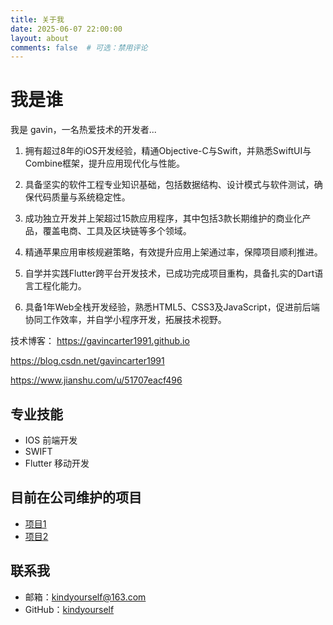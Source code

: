 ```yaml
---
title: 关于我
date: 2025-06-07 22:00:00
layout: about
comments: false  # 可选：禁用评论
---
```


# 我是谁

我是 gavin，一名热爱技术的开发者...
1. 拥有超过8年的iOS开发经验，精通Objective-C与Swift，并熟悉SwiftUI与Combine框架，提升应用现代化与性能。

2. 具备坚实的软件工程专业知识基础，包括数据结构、设计模式与软件测试，确保代码质量与系统稳定性。

3. 成功独立开发并上架超过15款应用程序，其中包括3款长期维护的商业化产品，覆盖电商、工具及区块链等多个领域。

4. 精通苹果应用审核规避策略，有效提升应用上架通过率，保障项目顺利推进。

5. 自学并实践Flutter跨平台开发技术，已成功完成项目重构，具备扎实的Dart语言工程化能力。

6. 具备1年Web全栈开发经验，熟悉HTML5、CSS3及JavaScript，促进前后端协同工作效率，并自学小程序开发，拓展技术视野。

技术博客：
https://gavincarter1991.github.io

https://blog.csdn.net/gavincarter1991

https://www.jianshu.com/u/51707eacf496

## 专业技能
- IOS 前端开发
- SWIFT
- Flutter 移动开发

## 目前在公司维护的项目
- [项目1](https://github.com/7moor-tech/QMLineSDK)
- [项目2](https://apps.apple.com/cn/app/%E4%B8%83%E9%99%8C%E4%BA%91%E5%AE%A2%E6%9C%8D/id1204613125)

## 联系我
- 邮箱：kindyourself@163.com
- GitHub：[kindyourself](https://github.com/kindyourself)
